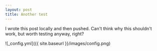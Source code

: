 ```yaml
---
layout: post
title: Another test
---
```


I wrote this post locally and then pushed. Can't think why this shouldn't work, but worth testing anyway, right?

![_config.yml]({{ site.baseurl }}/images/config.png)
